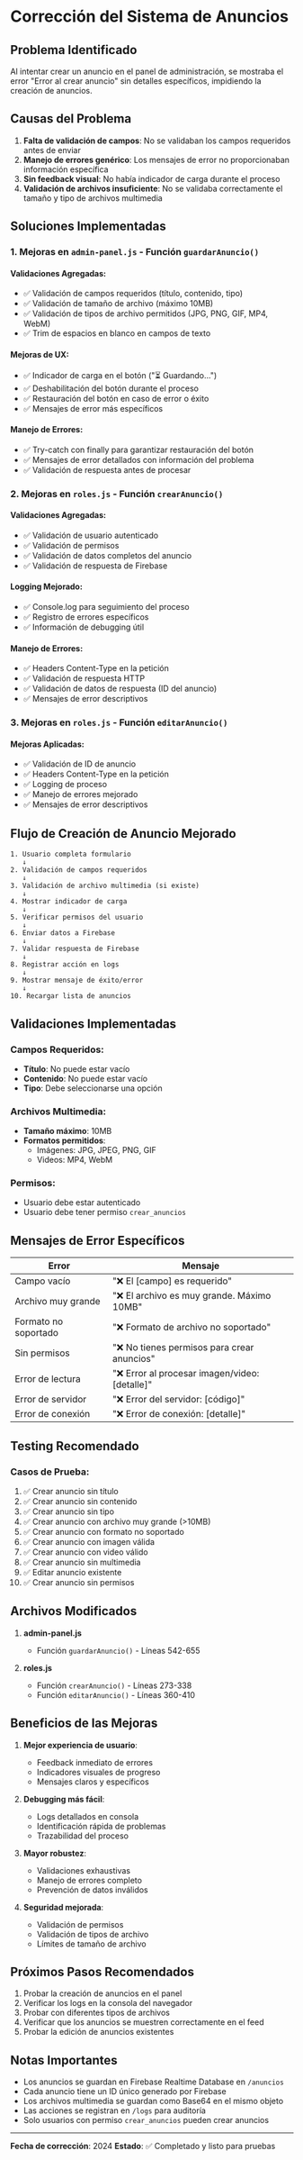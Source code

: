 # Corrección del Sistema de Anuncios

## Problema Identificado
Al intentar crear un anuncio en el panel de administración, se mostraba el error "Error al crear anuncio" sin detalles específicos, impidiendo la creación de anuncios.

## Causas del Problema
1. **Falta de validación de campos**: No se validaban los campos requeridos antes de enviar
2. **Manejo de errores genérico**: Los mensajes de error no proporcionaban información específica
3. **Sin feedback visual**: No había indicador de carga durante el proceso
4. **Validación de archivos insuficiente**: No se validaba correctamente el tamaño y tipo de archivos multimedia

## Soluciones Implementadas

### 1. Mejoras en `admin-panel.js` - Función `guardarAnuncio()`

#### Validaciones Agregadas:
- ✅ Validación de campos requeridos (título, contenido, tipo)
- ✅ Validación de tamaño de archivo (máximo 10MB)
- ✅ Validación de tipos de archivo permitidos (JPG, PNG, GIF, MP4, WebM)
- ✅ Trim de espacios en blanco en campos de texto

#### Mejoras de UX:
- ✅ Indicador de carga en el botón ("⏳ Guardando...")
- ✅ Deshabilitación del botón durante el proceso
- ✅ Restauración del botón en caso de error o éxito
- ✅ Mensajes de error más específicos

#### Manejo de Errores:
- ✅ Try-catch con finally para garantizar restauración del botón
- ✅ Mensajes de error detallados con información del problema
- ✅ Validación de respuesta antes de procesar

### 2. Mejoras en `roles.js` - Función `crearAnuncio()`

#### Validaciones Agregadas:
- ✅ Validación de usuario autenticado
- ✅ Validación de permisos
- ✅ Validación de datos completos del anuncio
- ✅ Validación de respuesta de Firebase

#### Logging Mejorado:
- ✅ Console.log para seguimiento del proceso
- ✅ Registro de errores específicos
- ✅ Información de debugging útil

#### Manejo de Errores:
- ✅ Headers Content-Type en la petición
- ✅ Validación de respuesta HTTP
- ✅ Validación de datos de respuesta (ID del anuncio)
- ✅ Mensajes de error descriptivos

### 3. Mejoras en `roles.js` - Función `editarAnuncio()`

#### Mejoras Aplicadas:
- ✅ Validación de ID de anuncio
- ✅ Headers Content-Type en la petición
- ✅ Logging de proceso
- ✅ Manejo de errores mejorado
- ✅ Mensajes de error descriptivos

## Flujo de Creación de Anuncio Mejorado

```
1. Usuario completa formulario
   ↓
2. Validación de campos requeridos
   ↓
3. Validación de archivo multimedia (si existe)
   ↓
4. Mostrar indicador de carga
   ↓
5. Verificar permisos del usuario
   ↓
6. Enviar datos a Firebase
   ↓
7. Validar respuesta de Firebase
   ↓
8. Registrar acción en logs
   ↓
9. Mostrar mensaje de éxito/error
   ↓
10. Recargar lista de anuncios
```

## Validaciones Implementadas

### Campos Requeridos:
- **Título**: No puede estar vacío
- **Contenido**: No puede estar vacío
- **Tipo**: Debe seleccionarse una opción

### Archivos Multimedia:
- **Tamaño máximo**: 10MB
- **Formatos permitidos**: 
  - Imágenes: JPG, JPEG, PNG, GIF
  - Videos: MP4, WebM

### Permisos:
- Usuario debe estar autenticado
- Usuario debe tener permiso `crear_anuncios`

## Mensajes de Error Específicos

| Error | Mensaje |
|-------|---------|
| Campo vacío | "❌ El [campo] es requerido" |
| Archivo muy grande | "❌ El archivo es muy grande. Máximo 10MB" |
| Formato no soportado | "❌ Formato de archivo no soportado" |
| Sin permisos | "❌ No tienes permisos para crear anuncios" |
| Error de lectura | "❌ Error al procesar imagen/video: [detalle]" |
| Error de servidor | "❌ Error del servidor: [código]" |
| Error de conexión | "❌ Error de conexión: [detalle]" |

## Testing Recomendado

### Casos de Prueba:
1. ✅ Crear anuncio sin título
2. ✅ Crear anuncio sin contenido
3. ✅ Crear anuncio sin tipo
4. ✅ Crear anuncio con archivo muy grande (>10MB)
5. ✅ Crear anuncio con formato no soportado
6. ✅ Crear anuncio con imagen válida
7. ✅ Crear anuncio con video válido
8. ✅ Crear anuncio sin multimedia
9. ✅ Editar anuncio existente
10. ✅ Crear anuncio sin permisos

## Archivos Modificados

1. **admin-panel.js**
   - Función `guardarAnuncio()` - Líneas 542-655

2. **roles.js**
   - Función `crearAnuncio()` - Líneas 273-338
   - Función `editarAnuncio()` - Líneas 360-410

## Beneficios de las Mejoras

1. **Mejor experiencia de usuario**:
   - Feedback inmediato de errores
   - Indicadores visuales de progreso
   - Mensajes claros y específicos

2. **Debugging más fácil**:
   - Logs detallados en consola
   - Identificación rápida de problemas
   - Trazabilidad del proceso

3. **Mayor robustez**:
   - Validaciones exhaustivas
   - Manejo de errores completo
   - Prevención de datos inválidos

4. **Seguridad mejorada**:
   - Validación de permisos
   - Validación de tipos de archivo
   - Límites de tamaño de archivo

## Próximos Pasos Recomendados

1. Probar la creación de anuncios en el panel
2. Verificar los logs en la consola del navegador
3. Probar con diferentes tipos de archivos
4. Verificar que los anuncios se muestren correctamente en el feed
5. Probar la edición de anuncios existentes

## Notas Importantes

- Los anuncios se guardan en Firebase Realtime Database en `/anuncios`
- Cada anuncio tiene un ID único generado por Firebase
- Los archivos multimedia se guardan como Base64 en el mismo objeto
- Las acciones se registran en `/logs` para auditoría
- Solo usuarios con permiso `crear_anuncios` pueden crear anuncios

---

**Fecha de corrección**: 2024
**Estado**: ✅ Completado y listo para pruebas
